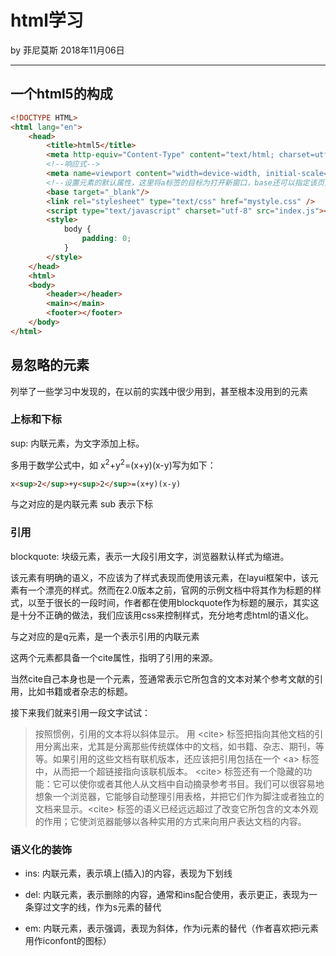 

# html学习

by 菲尼莫斯 2018年11月06日

---

## 一个html5的构成

```html
<!DOCTYPE HTML>
<html lang="en">
    <head>
        <title>html5</title>
        <meta http-equiv="Content-Type" content="text/html; charset=utf-8" />
        <!--响应式-->
        <meta name=viewport content="width=device-width, initial-scale=1"/>
        <!--设置元素的默认属性，这里将a标签的目标为打开新窗口，base还可以指定该页面相对url的基础url-->
        <base target="_blank"/>
        <link rel="stylesheet" type="text/css" href="mystyle.css" />
        <script type="text/javascript" charset="utf-8" src="index.js"></script>
        <style>
            body {
                padding: 0;
            }
        </style>
    </head>
    <html>
    <body>
        <header></header>
        <main></main>
        <footer></footer>
    </body>
</html>
```

## 易忽略的元素

列举了一些学习中发现的，在以前的实践中很少用到，甚至根本没用到的元素

### 上标和下标

sup: 内联元素，为文字添加上标。

多用于数学公式中，如 x<sup>2</sup>+y<sup>2</sup>=(x+y)(x-y)写为如下：

```html
x<sup>2</sup>+y<sup>2</sup>=(x+y)(x-y)
```

与之对应的是内联元素 sub 表示下标

### 引用

blockquote: 块级元素，表示一大段引用文字，浏览器默认样式为缩进。

该元素有明确的语义，不应该为了样式表现而使用该元素，在layui框架中，该元素有一个漂亮的样式。然而在2.0版本之前，官网的示例文档中将其作为标题的样式，以至于很长的一段时间，作者都在使用blockquote作为标题的展示，其实这是十分不正确的做法，我们应该用css来控制样式，充分地考虑html的语义化。

与之对应的是q元素，是一个表示引用的内联元素


这两个元素都具备一个cite属性，指明了引用的来源。

当然cite自己本身也是一个元素，签通常表示它所包含的文本对某个参考文献的引用，比如书籍或者杂志的标题。

接下来我们就来引用一段文字试试：

>按照惯例，引用的文本将以斜体显示。
>用 \<cite\> 标签把指向其他文档的引用分离出来，尤其是分离那些传统媒体中的文档，如书籍、杂志、期刊，等等。如果引用的这些文档有联机版本，还应该把引用包括在一个 \<a\> 标签中，从而把一个超链接指向该联机版本。
>\<cite\> 标签还有一个隐藏的功能：它可以使你或者其他人从文档中自动摘录参考书目。我们可以很容易地想象一个浏览器，它能够自动整理引用表格，并把它们作为脚注或者独立的文档来显示。\<cite\> 标签的语义已经远远超过了改变它所包含的文本外观的作用；它使浏览器能够以各种实用的方式来向用户表达文档的内容。


### 语义化的装饰

* ins: 内联元素，表示填上(插入)的内容，表现为下划线

* del: 内联元素，表示删除的内容，通常和ins配合使用，表示更正，表现为一条穿过文字的线，作为s元素的替代

* em: 内联元素，表示强调，表现为斜体，作为i元素的替代（作者喜欢把i元素用作iconfont的图标）



